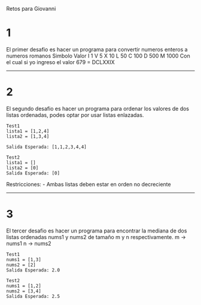 Retos para Giovanni


# 1

El primer desafio es hacer un programa para convertir numeros enteros a numeros romanos
Simbolo 	Valor
    I	        1
    V	        5
    X	        10
    L	        50
    C	        100
    D	        500
    M	        1000
Con el cual si yo ingreso el valor 679 = DCLXXIX

------------------------------------------------
# 2

El segundo desafio es hacer un programa para ordenar los valores de dos listas ordenadas, podes optar por usar listas enlazadas.

    Test1
    lista1 = [1,2,4]
    lista2 = [1,3,4]

    Salida Esperada: [1,1,2,3,4,4]

    Test2
    lista1 = []
    lista2 = [0]
    Salida Esperada: [0]

Restricciones: 
    - Ambas listas deben estar en orden no decreciente

------------------------------------------------
# 3

El tercer desafio es hacer un programa para encontrar la mediana de dos listas ordenadas nums1 y nums2 de tamaño m y n respectivamente.
m -> nums1
n -> nums2

    Test1
    nums1 = [1,3]
    nums2 = [2]
    Salida Esperada: 2.0

    Test2
    nums1 = [1,2]
    nums2 = [3,4]
    Salida Esperada: 2.5
